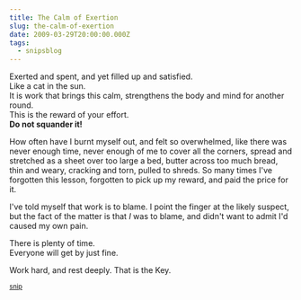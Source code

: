 ```yaml
---
title: The Calm of Exertion
slug: the-calm-of-exertion
date: 2009-03-29T20:00:00.000Z
tags:
  - snipsblog
---
```

Exerted and spent, and yet filled up and satisfied.  
Like a cat in the sun.  
It is work that brings this calm, strengthens the body and mind for another round.  
This is the reward of your effort.  
**Do not squander it!**

How often have I burnt myself out, and felt so overwhelmed, like there was never enough time, never enough of me to cover all the corners, spread and stretched as a sheet over too large a bed, butter across too much bread, thin and weary, cracking and torn, pulled to shreds.  So many times I've forgotten this lesson, forgotten to pick up my reward, and paid the price for it.

I've told myself that work is to blame.  I point the finger at the likely suspect, but the fact of the matter is that *I* was to blame, and didn't want to admit I'd caused my own pain.

There is plenty of time.  
Everyone will get by just fine.

Work hard, and rest deeply.  That is the Key.

<small>[snip](https://github.com/isaacs/snips)</small>
